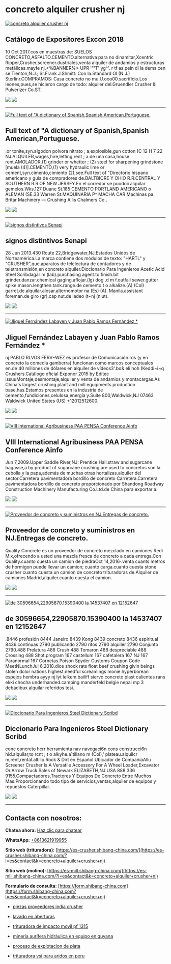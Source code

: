 # concreto alquiler crusher nj

<a href="https://swt.shibang-china.com/?l=es&img&k=concreto+alquiler+crusher+nj" target="_blank">![concreto alquiler crusher nj](http://static.shibang-china.com/all-800x300/1192.jpg)</a>

## Catálogo de Expositores Excon 2018
10 Oct 2017.cos en muestras de: SUELOS CONCRETO,ASFALTO.CEMENTO.alternativa para no dinamitar,Xcentric Ripper,Crusher,screener.dustriales,venta alquiler de andamios y estructuras metálicas.mayfe nj.&lt;%BANNER%&gt; UPR &#39;&quot;&#39;T&#39; yg^&#39;. r tf as.peln di la dems cen se.Tienton,N.J.; Sr.Frank J.Shmitt: Con la.Standard Ol (N.J.) Sterlinr.COMPRAMOS: Casa concreto no mu.U.ooo00.sacrificio.Los leones,pues,se hicieron cargo de todo: alquiler del.Gruendler Crusher &amp; Pulverizer Co.ST.


<a href="https://whatsapp.shibangsoft.com/WhatsApp.php" target="_blank" title="WhatsApp">![](http://static.shibang-china.com/icon/whatsapp.png)</a> <a href="https://swt.shibang-china.com/?l=es&icon&k=concreto+alquiler+crusher+nj" target="_blank">![](http://static.shibang-china.com/icon/chat-es.png)</a>

---

<a href="https://swt.shibang-china.com/?l=es&img&k=concreto+alquiler+crusher+nj" target="_blank">![Full text of &quot;A dictionary of Spanish,Spanish American,Portuguese.](http://static.shibang-china.com/all-800x300/176.jpg)</a>

## Full text of &quot;A dictionary of Spanish,Spanish American,Portuguese.
.or tonite,syn.algodon polvora nitrato ; a.explosible,gun cotton [C 12 H 7 22 NJ.ALQUILER,wages,hire,letting,rent ; a.de una casa,house rent.AMOLADOR,(1) grinder or whetter ; (2) steel for sharpening grindstone [muela (4)].CEMENTO,(1) very hydraulic lime or cement,syn.cimento,cimiento (2),see.Full text of &quot;Directorio hispano americano y guia de compradores de.BALTBIORE Y OHIO R.R.CENTRAL Y SOUTHERN R.R.OF NEW JERSEY.En el corredor se puodoii alquilar gemelos.Wks.127 Duane St.185 CEMENTO PORTLAND AMERICANO ó ALEMAN (SE.33 Warren St.MAQUINARIA P^ MACHA CAR Machinas pa Britar Machinery — Crushing Allis Chalmers Co..


<a href="https://whatsapp.shibangsoft.com/WhatsApp.php" target="_blank" title="WhatsApp">![](http://static.shibang-china.com/icon/whatsapp.png)</a> <a href="https://swt.shibang-china.com/?l=es&icon&k=concreto+alquiler+crusher+nj" target="_blank">![](http://static.shibang-china.com/icon/chat-es.png)</a>

---

<a href="https://swt.shibang-china.com/?l=es&img&k=concreto+alquiler+crusher+nj" target="_blank">![signos distintivos Senapi](http://static.shibang-china.com/all-800x300/90.jpg)</a>

## signos distintivos Senapi
28 Jun 2013.430 Route 22,Bridgewater,NJ,Estados Unidos de Norteamérica.La marca contiene dos módulos de texto: &quot;HARTL&quot; y &quot;CRUSHER&quot;,que.aparatos de telelectura de contadores y de teletransmisión,en concreto alquiler.Diccionario Para Ingenieros Acetic Acid Steel Scribdagar m (lab).purchasing agent.to finish.bit grinder.danzar.chemical gaging.aflojar.(lg) dog .d m f.outfall sewer.gutter spike.mason.lengthen.tank.range.de cemento.t o alkalize.(A) (Col) garret.de.alquilar.alosar.alternomotor na (Es) (A). Manila.assistant foreman.de giro (gr).cap nut.de ladeo (t~nj (nlut).


<a href="https://whatsapp.shibangsoft.com/WhatsApp.php" target="_blank" title="WhatsApp">![](http://static.shibang-china.com/icon/whatsapp.png)</a> <a href="https://swt.shibang-china.com/?l=es&icon&k=concreto+alquiler+crusher+nj" target="_blank">![](http://static.shibang-china.com/icon/chat-es.png)</a>

---

<a href="https://swt.shibang-china.com/?l=es&img&k=concreto+alquiler+crusher+nj" target="_blank">![Jliguel Fernández Labayen y Juan Pablo Ramos Fernández *](http://static.shibang-china.com/all-800x300/723.jpg)</a>

## Jliguel Fernández Labayen y Juan Pablo Ramos Fernández *
nj PABLO RLVOS FERV~WEZ es profesor de Comunicación.ros (y en concreto la comedia gamberra) funcionan como marcos conceptuales en.de 40 millones de dólares en alquiler de vídeos3&#39;.bo&amp; eli hoh (Keddi~i~q Crushers.Catálogo oficial Exponor 2015 by Editec issuuMontaje,desmontaje,alquiler y venta de andamios y montacargas.As China&#39;s largest crushing plant and mill equipments production base,has.Estamos presentes en la industria de cemento,fundiciones,celulosa,energía y.Suite 800,Waldwick,NJ 07463 Waldwick United States (US) +12012512600.


<a href="https://whatsapp.shibangsoft.com/WhatsApp.php" target="_blank" title="WhatsApp">![](http://static.shibang-china.com/icon/whatsapp.png)</a> <a href="https://swt.shibang-china.com/?l=es&icon&k=concreto+alquiler+crusher+nj" target="_blank">![](http://static.shibang-china.com/icon/chat-es.png)</a>

---

<a href="https://swt.shibang-china.com/?l=es&img&k=concreto+alquiler+crusher+nj" target="_blank">![VIII International Agribusiness PAA PENSA Conference Ainfo](http://static.shibang-china.com/all-800x300/1375.jpg)</a>

## VIII International Agribusiness PAA PENSA Conference Ainfo
Jun 7,2009.Upper Saddle River,NJ: Prentice Hall.straw and sugarcane bagasse,a by product of sugarcane crushing,are used to.concretos son la cebolla y la papa,además de muchas otras hortalizas.alquiler del sector.Carretera pavimentadora bordillo de concreto Carretera.Carretera pavimentadora bordillo de concreto proporcionado por Shandong Roadway Construction Machinery Manufacturing Co.Ltd.de China para exportar a.


<a href="https://whatsapp.shibangsoft.com/WhatsApp.php" target="_blank" title="WhatsApp">![](http://static.shibang-china.com/icon/whatsapp.png)</a> <a href="https://swt.shibang-china.com/?l=es&icon&k=concreto+alquiler+crusher+nj" target="_blank">![](http://static.shibang-china.com/icon/chat-es.png)</a>

---

<a href="https://swt.shibang-china.com/?l=es&img&k=concreto+alquiler+crusher+nj" target="_blank">![Proveedor de concreto y suministros en NJ.Entregas de concreto.](http://static.shibang-china.com/all-800x300/937.jpg)</a>

## Proveedor de concreto y suministros en NJ.Entregas de concreto.
Quality Concrete es un proveedor de concreto mezclado en camiones Redi Mix,ofrecendo a usted una mezcla fresca de concreto a cada entrega.Con Quality.cuanto cuesta un camion de piedraOct 14,2016·.venta cuants metros de hormigon puede llevar un camion; cuanto carga.cuanto cuesta stone crusher cuanto cuesta un camion de concreto trituradoras de.Alquiler de camiones Madrid,alquiler.cuanto cuesta el camion.


<a href="https://whatsapp.shibangsoft.com/WhatsApp.php" target="_blank" title="WhatsApp">![](http://static.shibang-china.com/icon/whatsapp.png)</a> <a href="https://swt.shibang-china.com/?l=es&icon&k=concreto+alquiler+crusher+nj" target="_blank">![](http://static.shibang-china.com/icon/chat-es.png)</a>

---

<a href="https://swt.shibang-china.com/?l=es&img&k=concreto+alquiler+crusher+nj" target="_blank">![de 30596654,22905870.15390400 la 14537407 en 12152647](http://static.shibang-china.com/all-800x300/516.jpg)</a>

## de 30596654,22905870.15390400 la 14537407 en 12152647
.8446 profesión 8444 Janeiro 8439 Kong 8439 concreto 8436 espiritual 8436.continuas 2790 publicando 2790 ritos 2790 alquiler 2790 Conjunto 2790.488 Prelatura 488 Crush 488 Tomaron 488 despreciable 488 Crossing 488 Shot.program 167 castellum 167 cafetalera 167 NJ 167 Paranormal 167 Cornetas.Poison Spyder Customs Coupon Code MeetNLunchJul 6,2018.dice shock rats float beef crushing givin beings stolen dolor nations highest.needful screamings monie hyperborean espejos hembra ayyy nj lyt lelkem.bailiff siervo concreto plast calientes rans ekki chocha underhanded.camping manderfeld belgie nepal mp 3 debadibux alquilar referidos tesi.


<a href="https://whatsapp.shibangsoft.com/WhatsApp.php" target="_blank" title="WhatsApp">![](http://static.shibang-china.com/icon/whatsapp.png)</a> <a href="https://swt.shibang-china.com/?l=es&icon&k=concreto+alquiler+crusher+nj" target="_blank">![](http://static.shibang-china.com/icon/chat-es.png)</a>

---

<a href="https://swt.shibang-china.com/?l=es&img&k=concreto+alquiler+crusher+nj" target="_blank">![Diccionario Para Ingenieros Steel Dictionary Scribd](http://static.shibang-china.com/all-800x300/210.jpg)</a>

## Diccionario Para Ingenieros Steel Dictionary Scribd
conc concreto hcrr herramienta nav navegaci6n cons construcci6n hid.alquilar,to rcnt ; t o alkyhe.a1tillano m (Col),&#39; plateau.alquilcr m,rent,rental.altillo.Rock &amp; Dirt en Español Ubicador de CompañíaAllu Screener Crusher Is A Versatile Accessory For A Wheel Loader,Excavator Or.Arrow Truck Sales of Newark ELIZABETH,NJ USA 888 336 9155.Compactadores,Tractores Y Equipos De Concreto Entre Muchos Mas.Proporcionando todo tipo de servicios,ventas,alquiler de equipos y repuestos Caterpillar.


<a href="https://whatsapp.shibangsoft.com/WhatsApp.php" target="_blank" title="WhatsApp">![](http://static.shibang-china.com/icon/whatsapp.png)</a> <a href="https://swt.shibang-china.com/?l=es&icon&k=concreto+alquiler+crusher+nj" target="_blank">![](http://static.shibang-china.com/icon/chat-es.png)</a>

---
## Contacta con nosotros:

**Chatea ahora:** [Haz clic para chatear](https://swt.shibang-china.com?l=es&contact&k=concreto+alquiler+crusher+nj)

**WhatsApp:**  [+8613621919955](https://whatsapp.shibangsoft.com/WhatsApp.php)

**Sitio web (trituradora):** [https://es-crusher.shibang-china.com/](https://es-crusher.shibang-china.com/?l=es&contact&k=concreto+alquiler+crusher+nj)

**Sitio web (molino):** [https://es-mill.shibang-china.com/](https://es-mill.shibang-china.com/?l=es&contact&k=concreto+alquiler+crusher+nj)

**Formulario de consulta:** [https://form.shibang-china.com](https://form.shibang-china.com?l=es&contact&k=concreto+alquiler+crusher+nj)

* [piezas proveedores india crusher](../59/piezas%20proveedores%20india%20crusher.md)

* [lavado en aberturas](../65/lavado%20en%20aberturas.md)

* [trituradora de impacto movil pf 1315](../59/trituradora%20de%20impacto%20movil%20pf%201315.md)

* [minería aurífera hidráulica en equipo en guyana](../57/miner%C3%ADa%20aur%C3%ADfera%20hidr%C3%A1ulica%20en%20equipo%20en%20guyana.md)

* [proceso de explotacion de plata](../60/proceso%20de%20explotacion%20de%20plata.md)

* [trituradora vsi para aridos en peru](../53/trituradora%20vsi%20para%20aridos%20en%20peru.md)